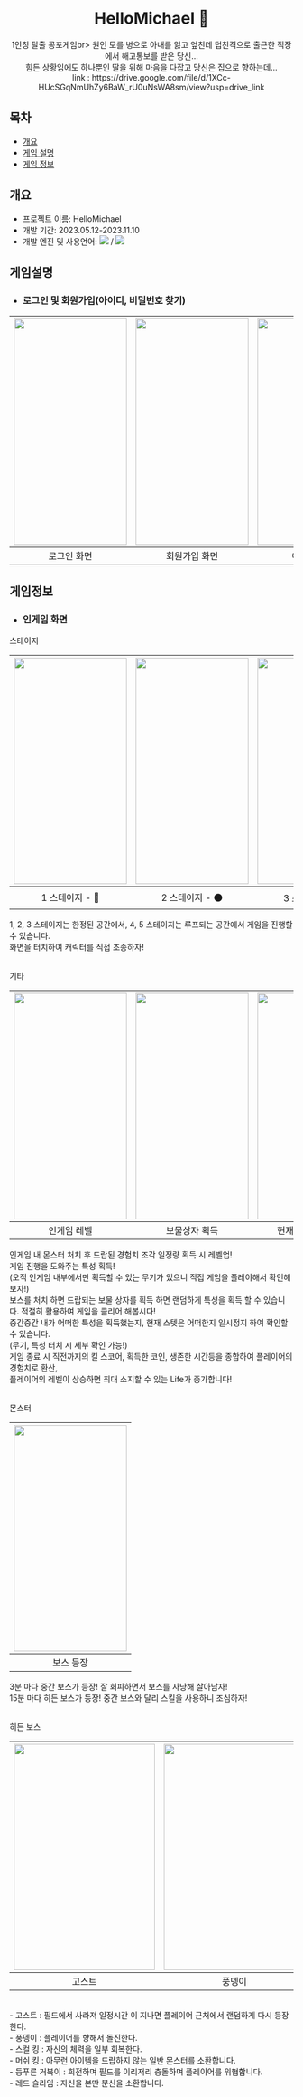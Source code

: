 <div align=center> 
  
<h1>HelloMichael 🔫</h1>
1인칭 탈출 공포게임br>
원인 모를 병으로 아내를 잃고 엎친데 덥친격으로 출근한 직장에서 해고통보를 받은 당신... <br>
힘든 상황임에도 하나뿐인 딸을 위해 마음을 다잡고 당신은 집으로 향하는데... <br>
link : https://drive.google.com/file/d/1XCc-HUcSGqNmUhZy6BaW_rU0uNsWA8sm/view?usp=drive_link
</div>

## 목차
  - [개요](#개요) 
  - [게임 설명](#게임설명)
  - [게임 정보](#게임정보)

## 개요
 - 프로젝트 이름: HelloMichael
 - 개발 기간: 2023.05.12-2023.11.10
 - 개발 엔진 및 사용언어: <img src="https://img.shields.io/badge/unity-000000?style=for-the-badge&logo=unity&logoColor=white"> / <img src="https://img.shields.io/badge/-C%23-512BD4?style=for-the-badge&logo=csharp&logoColor=white">
   
 ## 게임설명
  - ### 로그인 및 회원가입(아이디, 비밀번호 찾기)
    
|<img src="https://github.com/y636367/HuntHunt/assets/63005842/36d55e0f-52b6-48d3-b510-e17bf8a701ce.png" width="200" height="400"/>|<img src="https://github.com/y636367/HuntHunt/assets/63005842/3515f707-96cc-4da1-9daf-f89e3be945b1.png" width="200" height="400"/>|<img src="https://github.com/y636367/HuntHunt/assets/63005842/e33b582f-0124-4386-9bfa-9fb3f3e10a93.png" width="200" height="400"/>|<img src="https://github.com/y636367/HuntHunt/assets/63005842/8c2e9a63-6f1b-4c26-bd15-2000d3c88bc8.png" width="200" height="400"/>|
|---|---|---|---|
|<div align=center>로그인 화면</div>|<div align=center>회원가입 화면</div>|<div align=center>아이디 찾기</div>|<div align=center>비밀번호 찾기</div>|



## 게임정보
 - ### 인게임 화면
스테이지

|<img src="https://github.com/y636367/HuntHunt/assets/63005842/c5ff2d6f-05cc-45ed-bf82-70c61a60c798.png" width="200" height="400"/>|<img src="https://github.com/y636367/HuntHunt/assets/63005842/feee8813-fbb7-4eaa-885b-ea190c499521.png" width="200" height="400"/>|<img src="https://github.com/y636367/HuntHunt/assets/63005842/321aed1c-3a27-4ef1-9fb4-89bfe4c8eb7f.png" width="200" height="400"/>|<img src="https://github.com/y636367/HuntHunt/assets/63005842/10bce5ae-28c9-40dc-b05a-4f33e7499fe5.png" width="200" height="400"/>|<img src="https://github.com/y636367/HuntHunt/assets/63005842/8fff9b73-713e-435c-8d7f-b00b9a1ee9f2.png" width="200" height="400"/>|
|---|---|---|---|---|
|<div align=center>1 스테이지 - 🌲</div>|<div align=center>2 스테이지 - 🌑</div>|<div align=center>3 스테이지 - ⛺</div>|<div align=center>4 스테이지 - ✨</div>|<div align=center>5 스테이지 - 🛤️</div>|

1, 2, 3 스테이지는 한정된 공간에서, 4, 5 스테이지는 루프되는 공간에서 게임을 진행할 수 있습니다.<br>
화면을 터치하여 캐릭터를 직접 조종하자!

<br>
기타

|<img src="https://github.com/y636367/HuntHunt/assets/63005842/73b0f89c-0513-4361-ace0-e8801d66c06c.png" width="200" height="400"/>|<img src="https://github.com/y636367/HuntHunt/assets/63005842/17848683-8ae7-4f69-8c72-e263ca34cb6b.png" width="200" height="400"/>|<img src="https://github.com/y636367/HuntHunt/assets/63005842/d216a4c0-cf03-4850-98d4-80d3af03f6f9.png" width="200" height="400"/>|<img src="https://github.com/y636367/HuntHunt/assets/63005842/d4f6f4a9-fc7d-4751-aafe-7b518c217cd2.png" width="200" height="400"/>|
|---|---|---|---|
|<div align=center>인게임 레벨</div>|<div align=center>보물상자 획득</div>|<div align=center>현재 진행 상황 확인</div>|<div align=center>게임 오버 시 스코어</div>|

인게임 내 몬스터 처치 후 드랍된 경험치 조각 일정량 획득 시 레벨업!<br>게임 진행을 도와주는 특성 획득!<br>
(오직 인게임 내부에서만 획득할 수 있는 무기가 있으니 직접 게임을 플레이해서 확인해보자!)<br>
보스를 처치 하면 드랍되는 보물 상자를 획득 하면 랜덤하게 특성을 획득 할 수 있습니다. 적절히 활용하여 게임을 클리어 해봅시다!<br>
중간중간 내가 어떠한 특성을 획득했는지, 현재 스텟은 어떠한지 일시정지 하여 확인할 수 있습니다.<br>(무기, 특성 터치 시 세부 확인 가능!)<br>
게임 종료 시 직전까지의 킬 스코어, 획득한 코인, 생존한 시간등을 종합하여 플레이어의 경험치로 환산, <br>
플레이어의 레벨이 상승하면 최대 소지할 수 있는 Life가 증가합니다!

<br>
몬스터

|<img src="https://github.com/y636367/HuntHunt/assets/63005842/4eae4183-eec6-4277-8910-4a1584a5d585.png" width="200" height="400"/>|
|---|
|<div align=center>보스 등장</div>|

3분 마다 중간 보스가 등장! 잘 회피하면서 보스를 사냥해 살아남자!<br>
15분 마다 히든 보스가 등장! 중간 보스와 달리 스킬을 사용하니 조심하자!<br>

<br>
히든 보스

|<img src="https://github.com/y636367/HuntHunt/assets/63005842/7221a2eb-f4ae-4438-9394-f68e5cd4624c.png" width="250" height="400"/>|<img src="https://github.com/y636367/HuntHunt/assets/63005842/b569ab4d-4db4-424f-a519-a077b539bde9.png" width="250" height="400"/>|<img src="https://github.com/y636367/HuntHunt/assets/63005842/473e9caa-20fb-43f2-ac00-a0d1983764cd.png" width="250" height="400"/>|<img src="https://github.com/y636367/HuntHunt/assets/63005842/6e0f3412-494b-4975-aa78-95c52434e24f.png" width="250" height="400"/>|<img src="https://github.com/y636367/HuntHunt/assets/63005842/9eef71c8-f174-4262-8843-aaac7663360f.png" width="250" height="400"/>|<img src="https://github.com/y636367/HuntHunt/assets/63005842/7fe84d85-8b24-4ed1-b551-17319b452001.png" width="250" height="400"/>|
|---|---|---|---|---|---|
|<div align=center>고스트</div>|<div align=center>풍뎅이</div>|<div align=center>스컬 킹</div>|<div align=center>머쉬 킹</div>|<div align=center>등푸른 거북이</div>|<div align=center>레드 슬라임</div>|

<br>
 - 고스트 : 필드에서 사라져 일정시간 이 지나면 플레이어 근처에서 랜덤하게 다시 등장한다.<br>
 - 풍뎅이 : 플레이어를 향해서 돌진한다.<br>
 - 스컬 킹 : 자신의 체력을 일부 회복한다.<br>
 - 머쉬 킹 : 아무런 아이템을 드랍하지 않는 일반 몬스터를 소환합니다.<br>
 - 등푸른 거북이 : 회전하며 필드를 이리저리 충돌하며 플레이어를 위협합니다.<br>
 - 레드 슬라임 : 자신을 본딴 분신을 소환합니다.<br>
